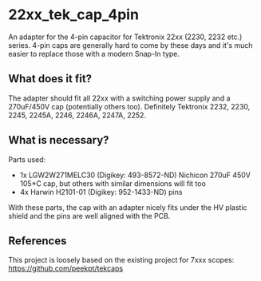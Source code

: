 # 22xx_tek_cap_4pin
An adapter for the 4-pin capacitor for Tektronix 22xx (2230, 2232 etc.) series. 4-pin caps are generally hard to come by these days and it's much easier to replace those with a modern Snap-In type.

## What does it fit?

The adapter should fit all 22xx with a switching power supply and a 270uF/450V cap (potentially others too). Definitely Tektronix 2232, 2230, 2245, 2245A, 2246, 2246A, 2247A, 2252.

## What is necessary?

Parts used:
- 1x LGW2W271MELC30 (Digikey: 493-8572-ND) Nichicon 270uF 450V 105*C cap, but others with similar dimensions will fit too
- 4x Harwin H2101-01 (Digikey: 952-1433-ND) pins

With these parts, the cap with an adapter nicely fits under the HV plastic shield and the pins are well aligned with the PCB.


## References

This project is loosely based on the existing project for 7xxx scopes:
https://github.com/peekpt/tekcaps
